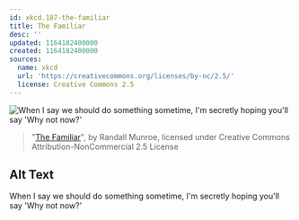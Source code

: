```yaml
---
id: xkcd.187-the-familiar
title: The Familiar
desc: ''
updated: 1164182400000
created: 1164182400000
sources:
  name: xkcd
  url: 'https://creativecommons.org/licenses/by-nc/2.5/'
  license: Creative Commons 2.5
---
```

![When I say we should do something sometime, I'm secretly hoping you'll say 'Why not now?'](https://imgs.xkcd.com/comics/the_familiar.png)
> "[The Familiar](https://xkcd.com/187/)", by Randall Munroe, licensed under Creative Commons Attribution-NonCommercial 2.5 License

## Alt Text
When I say we should do something sometime, I'm secretly hoping you'll say 'Why not now?'
